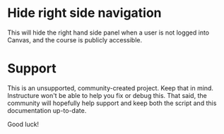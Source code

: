 Hide right side navigation
======

This will hide the right hand side panel when a user is not logged into Canvas, and the course is publicly accessible.

Support
======

This is an unsupported, community-created project. Keep that in mind.
Instructure won't be able to help you fix or debug this. That said, the
community will hopefully help support and keep both the script and this
documentation up-to-date.

Good luck!
